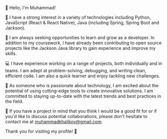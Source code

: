 👋 Hello, I'm Muhammad!

👀 I have a strong interest in a variety of technologies including Python, JavaScript (React & React Native), Java (including Spring, Spring Boot and Jackson).

🌱 I am always seeking opportunities to learn and grow as a developer. In addition to my coursework, I have already been contributing to open source projects like the Jackson Java library to gain experience and improve my skills.

💻 I have experience working on a range of projects, both individually and in teams. I am adept at problem-solving, debugging, and writing clean, efficient code. I am also a quick learner and enjoy tackling new challenges.

🚀 As someone who is passionate about technology, I am excited about the potential of using cutting-edge tools to create innovative solutions. I am committed to staying up-to-date with the latest trends and best practices in the field.

📨 If you have a project in mind that you think I would be a good fit for or if you'd like to discuss potential collaborations, please don't hesitate to contact me at muhammadkhalikov@gmail.com.

Thank you for visiting my profile! 🙏
